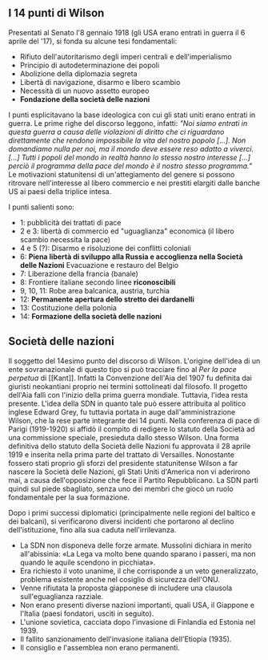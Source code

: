 ## I 14 punti di Wilson
Presentati al Senato l'8 gennaio 1918 (gli USA erano entrati in guerra il 6 aprile del '17), si fonda su alcune tesi fondamentali:
- Rifiuto dell'autoritarismo degli imperi centrali e dell'imperialismo
- Principio di autodeterminazione dei popoli
- Abolizione della diplomazia segreta
- Libertà di navigazione, disarmo e libero scambio
- Necessità di un nuovo assetto europeo
- **Fondazione della società delle nazioni**

I punti esplicitavano la base ideologica con cui gli stati uniti erano entrati in guerra. Le prime righe del discorso leggono, infatti:
	*"Noi siamo entrati in questa guerra a causa delle violazioni di diritto che ci riguardano direttamente che rendono impossibile la vita del nostro popolo \[...\]. Non domandiamo nulla per noi, ma il mondo deve essere reso adatto a viverci. \[...\] Tutti i popoli del mondo in realtà hanno lo stesso nostro interesse \[...\] perciò il programma della pace del mondo è il nostro stesso programma."*
Le motivazioni statunitensi di un'attegiamento del genere si possono ritrovare nell'interesse al libero commercio e nei prestiti elargiti dalle banche US ai paesi della triplice intesa.

I punti salienti sono:
- 1: pubblicità dei trattati di pace
- 2 e 3: libertà di commercio ed "uguaglianza" economica (il libero scambio necessita la pace)
- 4 e 5 (?): Disarmo e risoluzione dei conflitti coloniali
- 6: **Piena libertà di sviluppo alla Russia e accoglienza nella Società delle Nazioni** Evacuazione e restauro del Belgio
- 7: Liberazione della francia (banale)
- 8: Frontiere italiane secondo linee **riconoscibili**
- 9, 10, 11: Robe area balcanica, austria, turchia
- 12: **Permanente apertura dello stretto dei dardanelli**
- 13: Costituzione della polonia
- 14: **Formazione della società delle nazioni**

## Società delle nazioni
Il soggetto del 14esimo punto del discorso di Wilson.
L'origine dell'idea di un ente sovranazionale di questo tipo si può tracciare fino al *Per la pace perpetua* di [[Kant]]. Infatti la Convenzione dell'Aia del 1907 fu definita dai giuristi neokantiani proprio nei termini sottolineati dal filosofo.
Il progetto dell'Aia fallì con l'inizio della prima guerra mondiale. Tuttavia, l'idea resta presente.
L'idea della SDN in quanto tale può essere attribuita al politico inglese Edward Grey, fu tuttavia portata in auge dall'amministrazione Wilson, che la rese parte integrante dei 14 punti.
Nella conferenza di pace di Parigi (1919-1920) si affidò il compito di redigere lo statuto della Società ad una commissione speciale, presieduta dallo stesso Wilson.
Una forma definitiva dello statuto della Società delle Nazioni fu approvata il 28 aprile 1919 e inserita nella prima parte del trattato di Versailles.
Nonostante fossero stati proprio gli sforzi del presidente statunitense Wilson a far nascere la Società delle Nazioni, gli Stati Uniti d'America non vi aderirono mai, a causa dell'opposizione che fece il Partito Repubblicano.
La SDN partì quindi sul piede sbagliato, senza uno dei membri che giocò un ruolo fondamentale per la sua formazione.

Dopo i primi successi diplomatici (principalmente nelle regioni del baltico e dei balcani), si verificarono diversi incidenti che portarono al declino dell'istituzione, fino alla sua caduta nell'irrilevanza.
- La SDN non disponeva delle forze armate. Mussolini dichiara in merito all'abissinia: «La Lega va molto bene quando sparano i passeri, ma non quando le aquile scendono in picchiata».
- Era richiesto il voto unanime, il che corrisponde a un veto generalizzato, problema esistente anche nel cosiglio di sicurezza dell'ONU.
- Venne rifiutata la proposta giapponese di includere una clausola sull'eguaglianza razziale.
- Non erano presenti diverse nazioni importanti, quali USA, il Giappone e l'Italia (paesi fondatori, usciti in seguito).
- L'unione sovietica, cacciata dopo l'invasione di Finlandia ed Estonia nel 1939.
- Il fallito sanzionamento dell'invasione italiana dell'Etiopia (1935).
- Il consiglio e l'assemblea non erano permanenti.